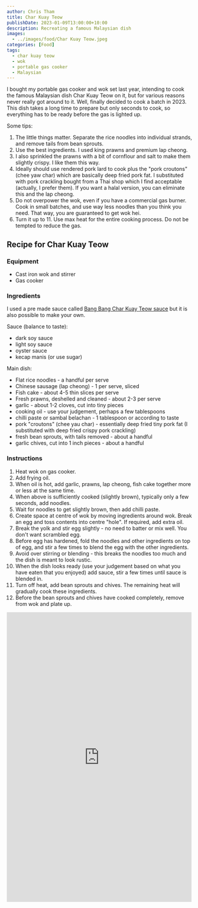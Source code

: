 ```yaml
---
author: Chris Tham
title: Char Kuay Teow
publishDate: 2023-01-09T13:00:00+10:00
description: Recreating a famous Malaysian dish
images:
  - ../images/food/Char Kuay Teow.jpeg
categories: [Food]
tags:
  - char kuay teow
  - wok
  - portable gas cooker
  - Malaysian
---
```


I bought my portable gas cooker and wok set last year, intending to cook the famous Malaysian dish Char Kuay Teow on it, but for various reasons never really got around to it. Well, finally decided to cook a batch in 2023. This dish takes a long time to prepare but only seconds to cook, so everything has to be ready before the gas is lighted up.

Some tips:

1. The little things matter. Separate the rice noodles into individual strands, and remove tails from bean sprouts.
2. Use the best ingredients. I used king prawns and premium lap cheong.
3. I also sprinkled the prawns with a bit of cornflour and salt to make them slightly crispy. I like them this way.
4. Ideally should use rendered pork lard to cook plus the "pork croutons" (chee yaw char) which are basically deep fried pork fat. I substituted with pork crackling bought from a Thai shop which I find acceptable (actually, I prefer them). If you want a halal version, you can eliminate this and the lap cheong.
5. Do not overpower the wok, even if you have a commercial gas burner. Cook in small batches, and use way less noodles than you think you need. That way, you are guaranteed to get wok hei.
6. Turn it up to 11. Use max heat for the entire cooking process. Do not be tempted to reduce the gas.

## Recipe for Char Kuay Teow

### Equipment

- Cast iron wok and stirrer
- Gas cooker

### Ingredients

I used a pre made sauce called
[Bang Bang Char Kuay Teow sauce](https://www.hengleesauce.com/showproducts/productid/3934979/bang-bang-char-koay-teow-sauce/)
but it is also possible to make your own.

Sauce (balance to taste):

- dark soy sauce
- light soy sauce
- oyster sauce
- kecap manis (or use sugar)

Main dish:

- Flat rice noodles - a handful per serve
- Chinese sausage (lap cheong) - 1 per serve, sliced
- Fish cake - about 4-5 thin slices per serve
- Fresh prawns, deshelled and cleaned - about 2-3 per serve
- garlic - about 1-2 cloves, cut into tiny pieces
- cooking oil - use your judgement, perhaps a few tablespoons
- chilli paste or sambal belachan - 1 tablespoon or according to taste
- pork "croutons" (chee yau char) - essentially deep fried tiny pork fat (I substituted with deep fried crispy pork crackling)
- fresh bean sprouts, with tails removed - about a handful
- garlic chives, cut into 1 inch pieces - about a handful

### Instructions

1. Heat wok on gas cooker.
2. Add frying oil.
3. When oil is hot, add garlic, prawns, lap cheong, fish cake together more or less at the same time.
4. When above is sufficiently cooked (slightly brown), typically only a few seconds, add noodles.
5. Wait for noodles to get slightly brown, then add chilli paste.
6. Create space at centre of wok by moving ingredients around wok. Break an egg and toss contents into centre "hole". If required, add extra oil.
7. Break the yolk and stir egg slightly - no need to batter or mix well. You don't want scrambled egg.
8. Before egg has hardened, fold the noodles and other ingredients on top of egg, and stir a few times to blend the egg with the other ingredients.
9. Avoid over stirring or blending - this breaks the noodles too much and the dish is meant to look rustic.
10. When the dish looks ready (use your judgement based on what you have eaten that you enjoyed) add sauce, stir a few times until sauce is blended in.
11. Turn off heat, add bean sprouts and chives. The remaining heat will gradually cook these ingredients.
12. Before the bean sprouts and chives have cooked completely, remove from wok and plate up.

<iframe src="https://www.facebook.com/plugins/post.php?href=https%3A%2F%2Fwww.facebook.com%2Fchris1.tham%2Fposts%2Fpfbid02PfRnHe19jjYXtYiQVMS31LkdHiiYyuy4PxKxjSgVgw2NAbSiY7Y2TgiewaBccRCMl&show_text=true&width=500" width="500" height="781" style="border:none;overflow:hidden" scrolling="no" frameborder="0" allowfullscreen="true" allow="autoplay; clipboard-write; encrypted-media; picture-in-picture; web-share"></iframe>
